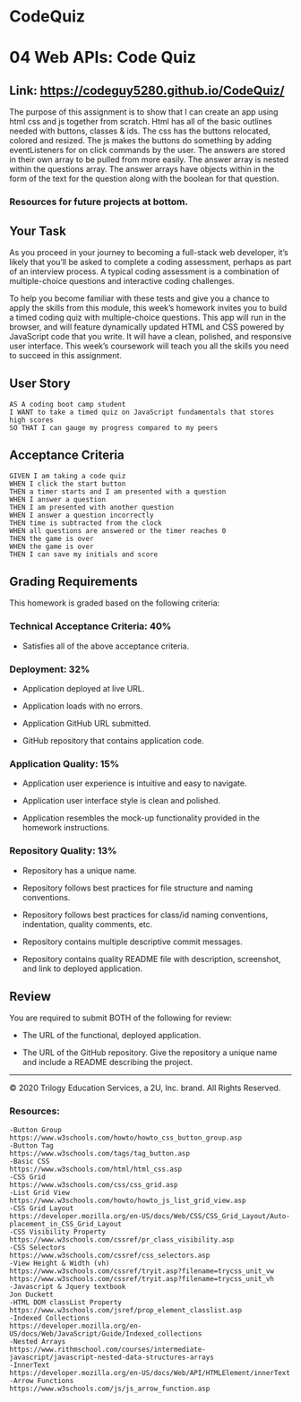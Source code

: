 # CodeQuiz

# 04 Web APIs: Code Quiz

## Link: https://codeguy5280.github.io/CodeQuiz/

The purpose of this assignment is to show that I can create an app using html css and js together from scratch. Html has all of the basic outlines needed with buttons, classes & ids. The css has the buttons relocated, colored and resized.
The js makes the buttons do something by adding eventListeners for on click commands by the user. The answers are stored in their own array to be pulled from more easily. The answer array is nested within the questions array. The answer arrays have objects within in the form of the text for the question along with the boolean for that question.

### Resources for future projects at bottom.

## Your Task

As you proceed in your journey to becoming a full-stack web developer, it’s likely that you’ll be asked to complete a coding assessment, perhaps as part of an interview process. A typical coding assessment is a combination of multiple-choice questions and interactive coding challenges.

To help you become familiar with these tests and give you a chance to apply the skills from this module, this week’s homework invites you to build a timed coding quiz with multiple-choice questions. This app will run in the browser, and will feature dynamically updated HTML and CSS powered by JavaScript code that you write. It will have a clean, polished, and responsive user interface. This week’s coursework will teach you all the skills you need to succeed in this assignment.

## User Story

```
AS A coding boot camp student
I WANT to take a timed quiz on JavaScript fundamentals that stores high scores
SO THAT I can gauge my progress compared to my peers
```

## Acceptance Criteria

```
GIVEN I am taking a code quiz
WHEN I click the start button
THEN a timer starts and I am presented with a question
WHEN I answer a question
THEN I am presented with another question
WHEN I answer a question incorrectly
THEN time is subtracted from the clock
WHEN all questions are answered or the timer reaches 0
THEN the game is over
WHEN the game is over
THEN I can save my initials and score
```

## Grading Requirements

This homework is graded based on the following criteria:

### Technical Acceptance Criteria: 40%

- Satisfies all of the above acceptance criteria.

### Deployment: 32%

- Application deployed at live URL.

- Application loads with no errors.

- Application GitHub URL submitted.

- GitHub repository that contains application code.

### Application Quality: 15%

- Application user experience is intuitive and easy to navigate.

- Application user interface style is clean and polished.

- Application resembles the mock-up functionality provided in the homework instructions.

### Repository Quality: 13%

- Repository has a unique name.

- Repository follows best practices for file structure and naming conventions.

- Repository follows best practices for class/id naming conventions, indentation, quality comments, etc.

- Repository contains multiple descriptive commit messages.

- Repository contains quality README file with description, screenshot, and link to deployed application.

## Review

You are required to submit BOTH of the following for review:

- The URL of the functional, deployed application.

- The URL of the GitHub repository. Give the repository a unique name and include a README describing the project.

---

© 2020 Trilogy Education Services, a 2U, Inc. brand. All Rights Reserved.

### Resources:

    -Button Group
    https://www.w3schools.com/howto/howto_css_button_group.asp
    -Button Tag
    https://www.w3schools.com/tags/tag_button.asp
    -Basic CSS
    https://www.w3schools.com/html/html_css.asp
    -CSS Grid
    https://www.w3schools.com/css/css_grid.asp
    -List Grid View
    https://www.w3schools.com/howto/howto_js_list_grid_view.asp
    -CSS Grid Layout
    https://developer.mozilla.org/en-US/docs/Web/CSS/CSS_Grid_Layout/Auto-placement_in_CSS_Grid_Layout
    -CSS Visibility Property
    https://www.w3schools.com/cssref/pr_class_visibility.asp
    -CSS Selectors
    https://www.w3schools.com/cssref/css_selectors.asp
    -View Height & Width (vh)
    https://www.w3schools.com/cssref/tryit.asp?filename=trycss_unit_vw
    https://www.w3schools.com/cssref/tryit.asp?filename=trycss_unit_vh
    -Javascript & Jquery textbook
    Jon Duckett
    -HTML DOM classList Property
    https://www.w3schools.com/jsref/prop_element_classlist.asp
    -Indexed Collections
    https://developer.mozilla.org/en-US/docs/Web/JavaScript/Guide/Indexed_collections
    -Nested Arrays
    https://www.rithmschool.com/courses/intermediate-javascript/javascript-nested-data-structures-arrays
    -InnerText
    https://developer.mozilla.org/en-US/docs/Web/API/HTMLElement/innerText
    -Arrow Functions
    https://www.w3schools.com/js/js_arrow_function.asp

